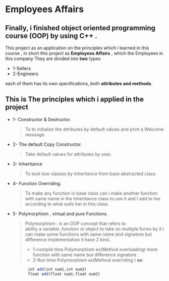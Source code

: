 # Employees Affairs
## Finally, i finished **object oriented programming course (OOP) by using C++ .**
This project as  an application on the principles  which  i learned in this course , in short this project as **Employees Affairs** , which the Employees in this company They are divided into **two** types
 * 1-Sellers 
 * 2-Engineers

each of them has its own specifications, both **attributes and methods**.

## This is The principles  which i applied in the project 
* 1- Constructor & Destructor.
	 > To to initialize the attributes by default values and print  a Welcome message.
*  2- The default Copy Constructor.
    >Take default values for attributes by user.
 * 3- Inheritance
   >To tack tow classes by Inheritance from base abstracted class.
  * 4-  Function Overriding.
    > To make any function in base class can i  make another function with same name in the  Inheritance class to use it and I add to her according to what suits her in this   class.
   * 5- Polymorphism , virtual and pure Functions.
      > Polymorphism : is an OOP concept that refers to  
       ability a variable ,function or object to take on multiple forms by it i can make some   functions with same name and signature but difference implementation it have 2 kind..
     > * 1-compile time Polymorphism ex(Method overloading) more function with same name    but difference signature .
        >* 2-Run time Polymorphism  ex(Method overriding ) 
     **ex**:
```js
          int add(int num1,int num2)
          float add(float num1,float num2)
   ```
